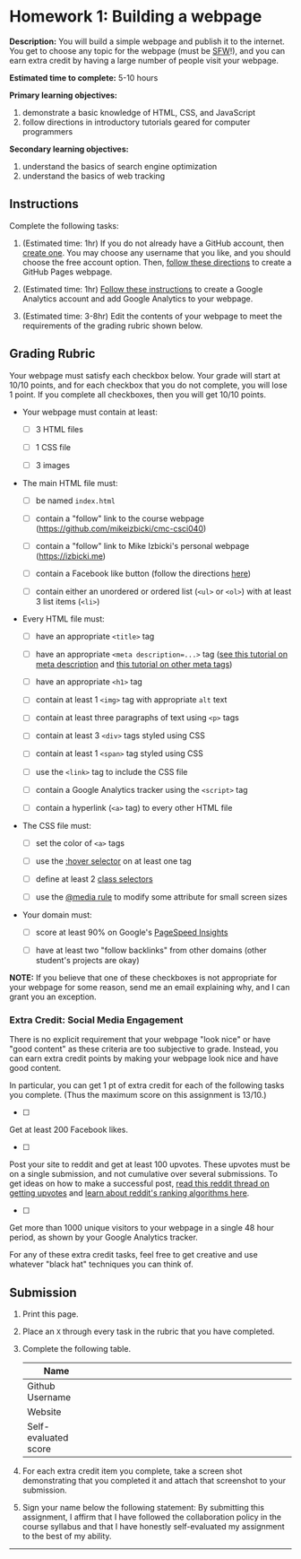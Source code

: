 # Homework 1: Building a webpage

**Description:** 
You will build a simple webpage and publish it to the internet.
You get to choose any topic for the webpage (must be [SFW](https://en.wiktionary.org/wiki/SFW)!),
and you can earn extra credit by having a large number of people visit your webpage.

**Estimated time to complete:** 5-10 hours

**Primary learning objectives:**

1. demonstrate a basic knowledge of HTML, CSS, and JavaScript
1. follow directions in introductory tutorials geared for computer programmers

**Secondary learning objectives:**

1. understand the basics of search engine optimization
1. understand the basics of web tracking

## Instructions

Complete the following tasks:

1. (Estimated time: 1hr) 
If you do not already have a GitHub account, then [create one](https://github.com/join?source=header-home).
You may choose any username that you like, and you should choose the free account option.
Then, [follow these directions](https://pages.github.com/) to create a GitHub Pages webpage.

1. (Estimated time: 1hr) 
[Follow these instructions](https://support.google.com/analytics/answer/1008015?hl=en) to create a Google Analytics account and add Google Analytics to your webpage.

1. (Estimated time: 3-8hr) 
Edit the contents of your webpage to meet the requirements of the grading rubric shown below.

## Grading Rubric

Your webpage must satisfy each checkbox below.
Your grade will start at 10/10 points,
and for each checkbox that you do not complete,
you will lose 1 point.
If you complete all checkboxes, then you will get 10/10 points.

 - Your webpage must contain at least:

     - [ ] 3 HTML files

     - [ ] 1 CSS file

     - [ ] 3 images

 - The main HTML file must:

     - [ ] be named `index.html`

     - [ ] contain a "follow" link to the course webpage (https://github.com/mikeizbicki/cmc-csci040)

     - [ ] contain a "follow" link to Mike Izbicki's personal webpage (https://izbicki.me)

     - [ ] contain a Facebook like button (follow the directions [here](https://developers.facebook.com/docs/plugins/like-button/))

     - [ ] contain either an unordered or ordered list (`<ul>` or `<ol>`) with at least 3 list items (`<li>`)

 - Every HTML file must:

     - [ ] have an appropriate `<title>` tag

     - [ ] have an appropriate `<meta description=...>` tag ([see this tutorial on meta description](https://moz.com/learn/seo/meta-description) and [this tutorial on other meta tags](https://moz.com/blog/the-ultimate-guide-to-seo-meta-tags))

     - [ ] have an appropriate `<h1>` tag

     - [ ] contain at least 1 `<img>` tag with appropriate `alt` text

     - [ ] contain at least three paragraphs of text using `<p>` tags

     - [ ] contain at least 3 `<div>` tags styled using CSS

     - [ ] contain at least 1 `<span>` tag styled using CSS

     - [ ] use the `<link>` tag to include the CSS file

     - [ ] contain a Google Analytics tracker using the `<script>` tag

     - [ ] contain a hyperlink (`<a>` tag) to every other HTML file

 - The CSS file must:

     - [ ] set the color of `<a>` tags

     - [ ] use the [:hover selector](https://www.w3schools.com/cssref/sel_hover.asp) on at least one tag

     - [ ] define at least 2 [class selectors](https://www.w3schools.com/cssref/sel_class.asp)

     - [ ] use the [@media rule](https://www.w3schools.com/cssref/css3_pr_mediaquery.asp) to modify some attribute for small screen sizes

 - Your domain must:

     - [ ] score at least 90% on Google's [PageSpeed Insights](https://developers.google.com/speed/pagespeed/insights/?url=izbicki.me)

     - [ ] have at least two "follow backlinks" from other domains (other student's projects are okay)

**NOTE:** 
If you believe that one of these checkboxes is not appropriate for your webpage for some reason,
send me an email explaining why,
and I can grant you an exception.

### Extra Credit: Social Media Engagement

There is no explicit requirement that your webpage "look nice" or have "good content" as these criteria are too subjective to grade.
Instead, you can earn extra credit points by making your webpage look nice and have good content.

In particular, you can get 1 pt of extra credit for each of the following tasks you complete.
(Thus the maximum score on this assignment is 13/10.)

 - [ ] 
 Get at least 200 Facebook likes.

 - [ ] 
Post your site to reddit and get at least 100 upvotes.
These upvotes must be on a single submission, and not cumulative over several submissions.
To get ideas on how to make a successful post, [read this reddit thread on getting upvotes](https://www.reddit.com/r/NoStupidQuestions/comments/729fo8/how_do_some_reddit_posts_get_thousands_of_upvotes/) and [learn about reddit's ranking algorithms here](https://medium.com/hacking-and-gonzo/how-reddit-ranking-algorithms-work-ef111e33d0d9).

 - [ ] 
Get more than 1000 unique visitors to your webpage in a single 48 hour period, as shown by your Google Analytics tracker.

For any of these extra credit tasks, feel free to get creative and use whatever "black hat" techniques you can think of.

## Submission

1. Print this page.

1. Place an `X` through every task in the rubric that you have completed.

1. Complete the following table.

   | Name | |
   | --- | --- |
   | Github Username | |
   | Website | |
   | Self-evaluated score | &nbsp;&nbsp;&nbsp;&nbsp;&nbsp;&nbsp;&nbsp;&nbsp;&nbsp;&nbsp;&nbsp;&nbsp;&nbsp;&nbsp;&nbsp;&nbsp;&nbsp;&nbsp;&nbsp;&nbsp;&nbsp;&nbsp;&nbsp;&nbsp;&nbsp;&nbsp;&nbsp;&nbsp;&nbsp;&nbsp;&nbsp;&nbsp;&nbsp;&nbsp;&nbsp;&nbsp;&nbsp;&nbsp;&nbsp;&nbsp;&nbsp;&nbsp;&nbsp;&nbsp;&nbsp;&nbsp;&nbsp;&nbsp;&nbsp;&nbsp;&nbsp;&nbsp;&nbsp;&nbsp;&nbsp;&nbsp;&nbsp;&nbsp;&nbsp;&nbsp;&nbsp;&nbsp;&nbsp;&nbsp;&nbsp;&nbsp;&nbsp;&nbsp;&nbsp;&nbsp;&nbsp;&nbsp;&nbsp;&nbsp;&nbsp;&nbsp;&nbsp;&nbsp;&nbsp;&nbsp;|

1. For each extra credit item you complete, take a screen shot demonstrating that you completed it and attach that screenshot to your submission.

1. Sign your name below the following statement:
By submitting this assignment, I affirm that I have followed the collaboration policy in the course syllabus and that I have honestly self-evaluated my assignment to the best of my ability.

---
